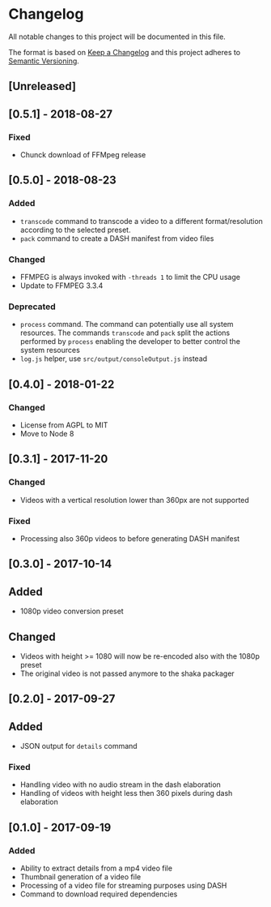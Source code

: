 # Changelog

All notable changes to this project will be documented in this file.

The format is based on [Keep a Changelog](http://keepachangelog.com/en/0.3.0/) 
and this project adheres to [Semantic Versioning](http://semver.org/).

## [Unreleased]

## [0.5.1] - 2018-08-27

### Fixed

- Chunck download of FFMpeg release

## [0.5.0] - 2018-08-23

### Added

- `transcode` command to transcode a video to a different format/resolution according to the selected preset.
- `pack` command to create a DASH manifest from video files

### Changed

- FFMPEG is always invoked with `-threads 1` to limit the CPU usage
- Update to FFMPEG 3.3.4

### Deprecated

- `process` command. The command can potentially use all system resources. The commands `transcode` and `pack` split the actions performed by `process` enabling the developer to better control the system resources
- `log.js` helper, use `src/output/consoleOutput.js` instead

## [0.4.0] - 2018-01-22

### Changed

- License from AGPL to MIT
- Move to Node 8

## [0.3.1] - 2017-11-20

### Changed

- Videos with a vertical resolution lower than 360px are not supported

### Fixed

- Processing also 360p videos to before generating DASH manifest

## [0.3.0] - 2017-10-14

## Added

- 1080p video conversion preset

## Changed

- Videos with height >= 1080 will now be re-encoded also with the 1080p preset
- The original video is not passed anymore to the shaka packager


## [0.2.0] - 2017-09-27

## Added

- JSON output for `details` command

### Fixed

- Handling video with no audio stream in the dash elaboration
- Handling of videos with height less then 360 pixels during dash elaboration

## [0.1.0] - 2017-09-19

### Added 

- Ability to extract details from a mp4 video file
- Thumbnail generation of a video file
- Processing of a video file for streaming purposes using DASH
- Command to download required dependencies
